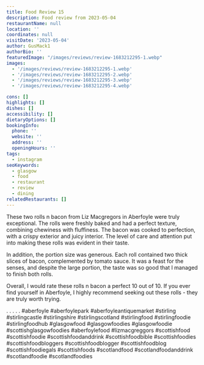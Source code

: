 ```yaml
---
title: Food Review 15
description: Food review from 2023-05-04
restaurantName: null
location: ''
coordinates: null
visitDate: '2023-05-04'
author: GusMack1
authorBio: ''
featuredImage: "/images/reviews/review-1683212295-1.webp"
images:
  - '/images/reviews/review-1683212295-1.webp'
  - '/images/reviews/review-1683212295-2.webp'
  - '/images/reviews/review-1683212295-3.webp'
  - '/images/reviews/review-1683212295-4.webp'

cons: []
highlights: []
dishes: []
accessibility: []
dietaryOptions: []
bookingInfo:
  phone: ''
  website: ''
  address: ''
  openingHours: ''
tags:
  - instagram
seoKeywords:
  - glasgow
  - food
  - restaurant
  - review
  - dining
relatedRestaurants: []
---
```

These two rolls n bacon from Liz Macgregors in Aberfoyle were truly exceptional. The rolls were freshly baked and had a perfect texture, combining chewiness with fluffiness. The bacon was cooked to perfection, with a crispy exterior and juicy interior. The level of care and attention put into making these rolls was evident in their taste.

In addition, the portion size was generous. Each roll contained two thick slices of bacon, complemented by tomato sauce. It was a feast for the senses, and despite the large portion, the taste was so good that I managed to finish both rolls.

Overall, I would rate these rolls n bacon a perfect 10 out of 10. If you ever find yourself in Aberfoyle, I highly recommend seeking out these rolls - they are truly worth trying.

.
.
.
.
.
#aberfoyle #aberfoylepark #aberfoyleantiquemarket #stirling #stirlingcastle #stirlingshire #stirlingscotland #stirlingfood #stirlingfoodie #stirlingfoodhub #glasgowfood #glasgowfoodies #glasgowfoodie #scottishglasgowfoodies #aberfoylefood #lizmacgreggors #scottishfood #scottishfoodie #scottishfoodanddrink #scottishfoodbible #scottishfoodies #scottishfoodbloggers #scottishfoodblogger #scottishfoodblog #scottishfoodiegals #scottishfoods #scotlandfood #scotlandfoodanddrink #scotlandfoodie #scotlandfoodies
